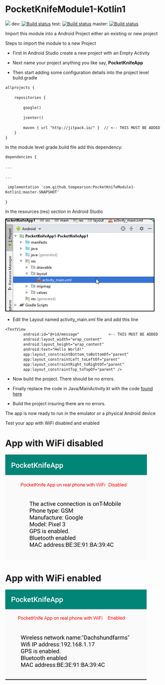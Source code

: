 # PocketKnifeModule1-Kotlin1

[![](https://jitci.com/gh/tompearson/PocketKnifeModule/svg)](https://jitci.com/gh/tompearson/PocketKnifeModule)
dev: [![Build status](https://build.appcenter.ms/v0.1/apps/6913fed6-37ec-4dca-8c4f-a02ec97b0371/branches/dev/badge)](https://appcenter.ms)
test: [![Build status](https://build.appcenter.ms/v0.1/apps/6913fed6-37ec-4dca-8c4f-a02ec97b0371/branches/test/badge)](https://appcenter.ms)
master: [![Build status](https://build.appcenter.ms/v0.1/apps/6913fed6-37ec-4dca-8c4f-a02ec97b0371/branches/master/badge)](https://appcenter.ms)

Import this module into a Android Project either an existing or new project

Steps to import the module to a new Project

- First in Android Studio create a new project with an Empty Activity

- Next name your project anything you like say, **PocketKnifeApp**

- Then start adding some configuration details into the project level build.gradle

~~~
allprojects {

    repositories {
    
        google()
        
        jcenter()
        
        maven { url "http://jitpack.io/" }  // <-- THIS MUST BE ADDED
    }
}
~~~

In the module level grade.build file add this dependency:

~~~
dependencies {

...

...

 implementation 'com.github.tompearson:PocketKnifeModule1-Kotlin1:master-SNAPSHOT'
 
}
~~~

In the resources (res) section in Android Studio

![activity_main.xml](./images/Resources_layout.png)

- Edit the Layout named activity_main.xml file and add this line

~~~
<TextView
        android:id="@+id/message"             <-- THIS MUST BE ADDED
        android:layout_width="wrap_content"
        android:layout_height="wrap_content"
        android:text="Hello World!"
        app:layout_constraintBottom_toBottomOf="parent"
        app:layout_constraintLeft_toLeftOf="parent"
        app:layout_constraintRight_toRightOf="parent"
        app:layout_constraintTop_toTopOf="parent" />
~~~

- Now build the project. There should be no errors.

- Finally replace the code in Java/MainActivity.kt with the code [found here](https://github.com/tompearson/PocketKnifeApplication/blob/master/PocketKnifeApp1-Kotlin1/src/main/java/com/example/PocketKnifeApplication/MainActivity.kt)

- Build the project insuring there are no errors.

The app is now ready to run in the emulator or a physical Android device

Test your app with WiFi disabled and enabled




# App with WiFi disabled

![WiFi disabled](./images/Screen2.png)

# App with WiFi enabled

![WiFi disabled](./images/Screen1.png) 




